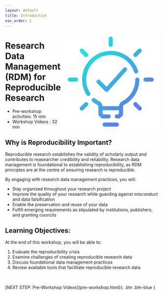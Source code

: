 ```yaml
---
layout: default
title: Introduction 
nav_order: 1
---
```

<img src="images/idea.png" style="float:right;width:320px;height:320px;"> 

# Research Data Management (RDM) for Reproducible Research

- Pre-workshop activities: 15 min 
- Workshop Videos : 32 min

## Why is Reproducibility Important? 

Reproducible research establishes the validity of scholarly output and contributes to reasearcher credibility and reliability. Research data management is foundational to establishing reproducibility, as RDM principles are at the centre of ensuring research is reproducible. 

By engaging with research data management practices, you will:
- Stay organized throughout your research project
- Improve the quality of your research while guarding against misconduct and data falsification
- Enable the preservation and reuse of your data
- Fulfill emerging requirements as stipulated by institutions, publishers, and granting councils

## Learning Objectives:

At the end of this workshop, you will be able to:

1. Evaluate the reproducibility crisis
2. Examine challenges of creating reproducible research data
3. Discuss foundational data management practices 
4. Review available tools that facilitate reproducible research data
<br> 
<br> 
[NEXT STEP: Pre-Workshop Videos](pre-workshop.html){: .btn .btn-blue }

